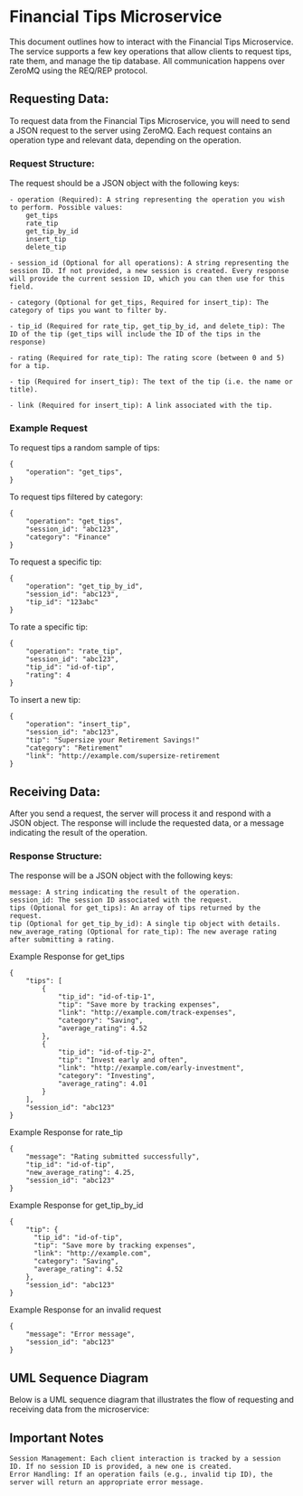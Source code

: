 # Financial Tips Microservice

This document outlines how to interact with the Financial Tips Microservice. 
The service supports a few key operations that allow clients to request tips, rate them, and manage the tip database. 
All communication happens over ZeroMQ using the REQ/REP protocol.

## Requesting Data:

To request data from the Financial Tips Microservice, you will need to send a JSON request to the server using ZeroMQ. Each request contains an operation type and relevant data, depending on the operation.

### Request Structure:

The request should be a JSON object with the following keys:

    - operation (Required): A string representing the operation you wish to perform. Possible values:
        get_tips
        rate_tip
        get_tip_by_id
        insert_tip
        delete_tip

    - session_id (Optional for all operations): A string representing the session ID. If not provided, a new session is created. Every response will provide the current session ID, which you can then use for this field.

    - category (Optional for get_tips, Required for insert_tip): The category of tips you want to filter by.

    - tip_id (Required for rate_tip, get_tip_by_id, and delete_tip): The ID of the tip (get_tips will include the ID of the tips in the response)

    - rating (Required for rate_tip): The rating score (between 0 and 5) for a tip.

    - tip (Required for insert_tip): The text of the tip (i.e. the name or title).

    - link (Required for insert_tip): A link associated with the tip.


### Example Request

To request tips a random sample of tips:

    {
        "operation": "get_tips",
    }

To request tips filtered by category:

    {
        "operation": "get_tips",
        "session_id": "abc123",
        "category": "Finance"
    }

To request a specific tip:

    {
        "operation": "get_tip_by_id",
        "session_id": "abc123",
        "tip_id": "123abc"
    }

To rate a specific tip:

    {
        "operation": "rate_tip",
        "session_id": "abc123",
        "tip_id": "id-of-tip",
        "rating": 4
    }

To insert a new tip:

    {
        "operation": "insert_tip",
        "session_id": "abc123",
        "tip": "Supersize your Retirement Savings!"
        "category": "Retirement"
        "link": "http://example.com/supersize-retirement
    }

## Receiving Data:

After you send a request, the server will process it and respond with a JSON object. The response will include the requested data, or a message indicating the result of the operation.

### Response Structure:

The response will be a JSON object with the following keys:

    message: A string indicating the result of the operation.
    session_id: The session ID associated with the request.
    tips (Optional for get_tips): An array of tips returned by the request.
    tip (Optional for get_tip_by_id): A single tip object with details.
    new_average_rating (Optional for rate_tip): The new average rating after submitting a rating.

Example Response for get_tips

    {
        "tips": [
            {
                "tip_id": "id-of-tip-1",
                "tip": "Save more by tracking expenses",
                "link": "http://example.com/track-expenses",
                "category": "Saving",
                "average_rating": 4.52
            },
            {
                "tip_id": "id-of-tip-2",
                "tip": "Invest early and often",
                "link": "http://example.com/early-investment",
                "category": "Investing",
                "average_rating": 4.01
            }
        ],
        "session_id": "abc123"
    }

Example Response for rate_tip

    {
        "message": "Rating submitted successfully",
        "tip_id": "id-of-tip",
        "new_average_rating": 4.25,
        "session_id": "abc123"
    }

Example Response for get_tip_by_id

    {
        "tip": {
          "tip_id": "id-of-tip",
          "tip": "Save more by tracking expenses",
          "link": "http://example.com",
          "category": "Saving",
          "average_rating": 4.52
        },
        "session_id": "abc123"
    }

Example Response for an invalid request

    {
        "message": "Error message",
        "session_id": "abc123"
    }


## UML Sequence Diagram

Below is a UML sequence diagram that illustrates the flow of requesting and receiving data from the microservice:



## Important Notes

    Session Management: Each client interaction is tracked by a session ID. If no session ID is provided, a new one is created.
    Error Handling: If an operation fails (e.g., invalid tip ID), the server will return an appropriate error message.
